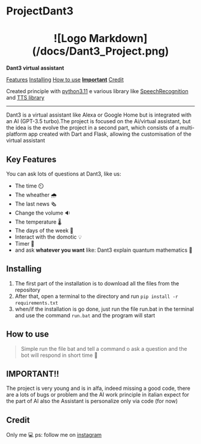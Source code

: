 # ProjectDant3
<h1 align="center">
  ![Logo Markdown](/docs/Dant3_Project.png)
  
</h1>

**Dant3 virtual assistant**

  [Features](https://github.com/Retr0100/ProjectDante#keyfeatures)          [Installing](https://github.com/Retr0100/ProjectDante#installing)          [How to use](https://github.com/Retr0100/ProjectDante#howtouse)           [**Important**](https://github.com/Retr0100/ProjectDante#important)          [Credit](https://github.com/Retr0100/ProjectDante#credit)
  
Created principle with [python3.11](https://www.python.org/downloads/) e various library like [SpeechRecognition ](https://pypi.org/project/SpeechRecognition/)  and [TTS library](https://github.com/coqui-ai/TTS) 

---

Dant3 is a virtual assistant like Alexa or Google Home but is integrated with an AI (GPT-3.5 turbo).The project is focused on the Ai/virtual assistant, but the idea is the evolve the project in a second part, which consists of a multi-platform app created with Dart and Flask, allowing the customisation of the virtual assistant


## Key Features
You can ask lots of questions at Dant3, like us:
- The time ⏲️
- The wheather 🌧️
- The last news 🗞️
- Change the volume 🔉
- The temperature 🌡️
- The days of the week 📆
- Interact with the domotic 💡
- Timer 🔂
- and ask **whatever you want** like: Dant3 explain quantum mathematics 🤖

## Installing

1. The first part of the installation is to download all the files from the repository
2. After that, open a terminal to the directory and run  `pip install -r requirements.txt`
3. when/if the installation is go done, just run the file run.bat in the terminal and use the command `run.bat` and the program will start

## How to use
> Simple run the file bat and tell a command o ask a question and the bot will respond in short time 📃

## IMPORTANT!!
The project is very young and is in alfa, indeed missing a good code, there are a lots of bugs or problem and the AI work principle in italian expect for the part of AI also the Assistant is personalize only via code (for now)

## Credit
Only me 💻
ps: follow me on [instagram](https://www.instagram.com/akiidjk)


